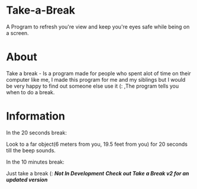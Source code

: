 # Take-a-Break
A Program to refresh you're view and keep you're eyes safe while being on a screen.
# About
Take a break - Is a program made for people who spent alot of time on their computer like me,
I made this program for me and my siblings but I would be very happy to find out someone else use it (: 
,The program tells you when to do a break.
# Information
In the 20 seconds break:

Look to a far object(6 meters from you, 19.5 feet from you) for 20 seconds till the beep sounds.

In the 10 minutes break:

Just take a break (:
***Not In Development***
***Check out Take a Break v2 for an updated version***
